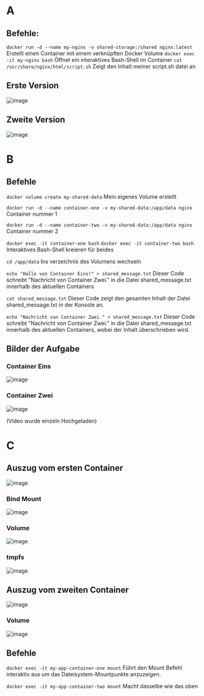 # A 
## Befehle: 

```docker run -d --name my-nginx -v shared-storage:/shared nginx:latest```
Erstellt einen Container mit einem verknüpften Docker Volume 
```docker exec -it my-nginx bash```
Öffnet ein interaktives Bash-Shell im Container 
```cat /usr/share/nginx/html/script.sh```
Zeigt den Inhalt meiner script.sh datei an  

## Erste Version 
![image](https://github.com/user-attachments/assets/77cef2ee-6e9e-4d33-9626-0b028a420040)

## Zweite Version 
![image](https://github.com/user-attachments/assets/e7cc787f-f05f-4f9e-9801-17396e3724af)

# B 

## Befehle 

```docker volume create my-shared-data```
Mein eigenes Volume erstellt 

```docker run -d --name container-one -v my-shared-data:/app/data nginx```
Container nummer 1 

```docker run -d --name container-two -v my-shared-data:/app/data nginx```
Container nummer 2 

```docker exec -it container-one bash```
```docker exec -it container-two bash```
Interaktives Bash-Shell kreieren für beides 

```cd /app/data``` 
Ins verzeichnis des Volumens wechseln 

```echo "Hallo von Container Eins!" > shared_message.txt```
Dieser Code schreibt "Nachricht von Container Zwei." in die Datei shared_message.txt innerhalb des aktuellen Containers

```cat shared_message.txt```
Dieser Code zeigt den gesamten Inhalt der Datei shared_message.txt in der Konsole an.

```echo "Nachricht von Container Zwei." > shared_message.txt```
Dieser Code schreibt "Nachricht von Container Zwei." in die Datei shared_message.txt innerhalb des aktuellen Containers, wobei der Inhalt überschrieben wird. 

## Bilder der Aufgabe 
### Container Eins 
![image](https://github.com/user-attachments/assets/a1d95a3f-a264-4d92-bd1b-87ebcbda7f4e)

### Container Zwei 
![image](https://github.com/user-attachments/assets/edae8f77-fc69-4043-a070-8855fb4a4a26)

(Video wurde einzeln Hochgeladen)

# C 
## Auszug vom ersten Container
![image](https://github.com/user-attachments/assets/deb3319a-b503-4e0c-9f5c-3b578212119e)

### Bind Mount 
![image](https://github.com/user-attachments/assets/62572ae9-fbf2-496f-9cbf-4e6150d4a4b2)

### Volume 
![image](https://github.com/user-attachments/assets/f6885168-a7a4-4359-ab35-32ca8935b7df)

### tmpfs
![image](https://github.com/user-attachments/assets/ff20b945-a284-4716-bba9-a737cea7d402)

## Auszug vom zweiten Container 
![image](https://github.com/user-attachments/assets/988ddaa4-072b-4b3d-b766-a4379eaed495)

### Volume 
![image](https://github.com/user-attachments/assets/47c1a353-d288-4818-a974-f2ec4d600a26)

## Befehle 
```docker exec -it my-app-container-one mount```
Führt den Mount Befehl interaktiv aus um das Dateisystem-Mountpunkte anzuzeigen.

```docker exec -it my-app-container-two mount```
Macht dasselbe wie das oben

